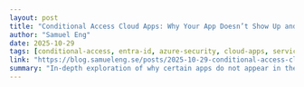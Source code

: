 ```yaml
---
layout: post
title: "Conditional Access Cloud Apps: Why Your App Doesn’t Show Up and the Risks of Exclusions"
author: "Samuel Eng"
date: 2025-10-29
tags: [conditional-access, entra-id, azure-security, cloud-apps, service-principal]
link: "https://blog.samueleng.se/posts/2025-10-29-conditional-access-cloud-apps"
summary: "In-depth exploration of why certain apps do not appear in the Conditional Access app picker in Microsoft Entra ID, the impact of public vs. confidential client architecture, and the critical tenant-wide security risks introduced by using exclusions in 'All Cloud Apps' Conditional Access policies. Covers best practices for targeting Microsoft service app groups, explains token audience-based policy enforcement, and clarifies service principal filtering logic."
---
```


